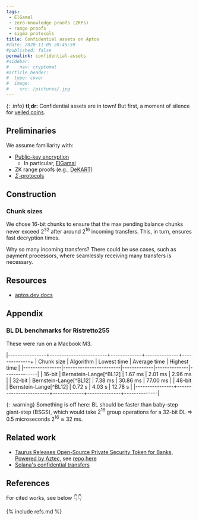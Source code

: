 ```yaml
---
tags:
 - ElGamal
 - zero-knowledge proofs (ZKPs)
 - range proofs
 - sigma protocols
title: Confidential assets on Aptos
#date: 2020-11-05 20:45:59
#published: false
permalink: confidential-assets
#sidebar:
#    nav: cryptomat
#article_header:
#  type: cover
#  image:
#    src: /pictures/.jpg
---
```


{: .info}
**tl;dr:** Confidential assets are in town! But first, a moment of silence for [veiled coins](https://github.com/aptos-labs/aptos-core/pull/3444).

<!--more-->

<!-- Here you can define LaTeX macros -->
<div style="display: none;">$
$</div> <!-- $ -->

## Preliminaries

We assume familiarity with:

 - [Public-key encryption](/encryption)
    + In particular, [ElGamal](/elgamal)
 - ZK range proofs (e.g., [DeKART](/dekart))
 - [$\Sigma$-protocols](/sigma)

## Construction

### Chunk sizes

We chose 16-bit chunks to ensure that the max pending balance chunks never exceed $2^{32}$ after around $2^{16}$ incoming transfers.
This, in turn, ensures fast decryption times.

Why so many incoming transfers?
There could be use cases, such as payment processors, where seamlessly receiving many transfers is necessary.

## Resources

 - [aptos.dev docs](https://aptos.dev/build/smart-contracts/confidential-asset)

## Appendix

### BL DL benchmarks for Ristretto255

These were run on a Macbook M3.

|----------------+------------------------+-------------+--------------+--------------+
| Chunk size     | Algorithm              | Lowest time | Average time | Highest time |
|----------------|------------------------|-------------|--------------|--------------|
| 16-bit         | Bernstein-Lange[^BL12] | 1.67 ms     | 2.01 ms      | 2.96 ms      |
| 32-bit         | Bernstein-Lange[^BL12] | 7.38 ms     | 30.86 ms     | 77.00 ms     |
| 48-bit         | Bernstein-Lange[^BL12] | 0.72 s      | 4.03 s       | 12.78 s      |
|----------------+------------------------+-------------+--------------+--------------|

{: .warning}
Something is off here: BL should be faster than baby-step giant-step (BSGS), which would take $2^{16}$ group operations for a 32-bit DL $\Rightarrow$ 0.5 microseconds $2^{16} \approx 32$ ms.

## Related work

 - [Taurus Releases Open-Source Private Security Token for Banks, Powered by Aztec](https://www.taurushq.com/blog/taurus-releases-open-source-private-security-token-for-banks-powered-by-aztec/), see [repo here](https://github.com/taurushq-io/private-CMTAT-aztec?tab=readme-ov-file)
 - [Solana's confidential transfers](https://solana.com/docs/tokens/extensions/confidential-transfer)

## References

For cited works, see below 👇👇

{% include refs.md %}
